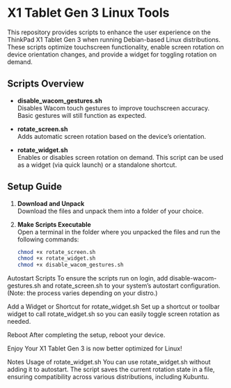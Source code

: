 # X1 Tablet Gen 3 Linux Tools

This repository provides scripts to enhance the user experience on the ThinkPad X1 Tablet Gen 3 when running Debian-based Linux distributions. These scripts optimize touchscreen functionality, enable screen rotation on device orientation changes, and provide a widget for toggling rotation on demand.

## Scripts Overview

- **disable_wacom_gestures.sh**  
  Disables Wacom touch gestures to improve touchscreen accuracy. Basic gestures will still function as expected.

- **rotate_screen.sh**  
  Adds automatic screen rotation based on the device’s orientation.

- **rotate_widget.sh**  
  Enables or disables screen rotation on demand. This script can be used as a widget (via quick launch) or a standalone shortcut.

## Setup Guide

1. **Download and Unpack**  
   Download the files and unpack them into a folder of your choice.

2. **Make Scripts Executable**  
   Open a terminal in the folder where you unpacked the files and run the following commands:
   ```bash
   chmod +x rotate_screen.sh
   chmod +x rotate_widget.sh
   chmod +x disable_wacom_gestures.sh
   ```
Autostart Scripts
To ensure the scripts run on login, add disable-wacom-gestures.sh and rotate_screen.sh to your system’s autostart configuration. (Note: the process varies depending on your distro.)

Add a Widget or Shortcut for rotate_widget.sh
Set up a shortcut or toolbar widget to call rotate_widget.sh so you can easily toggle screen rotation as needed.

Reboot
After completing the setup, reboot your device.

Enjoy
Your X1 Tablet Gen 3 is now better optimized for Linux!

Notes
Usage of rotate_widget.sh
You can use rotate_widget.sh without adding it to autostart. The script saves the current rotation state in a file, ensuring compatibility across various distributions, including Kubuntu.
